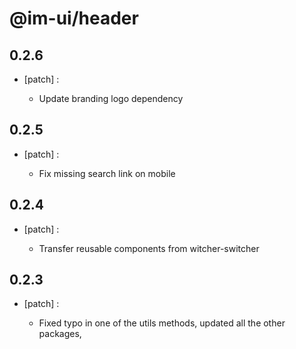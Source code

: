 # @im-ui/header

## 0.2.6
- [patch] :

  - Update branding logo dependency

## 0.2.5
- [patch] :

  - Fix missing search link on mobile

## 0.2.4
- [patch] :

  - Transfer reusable components from witcher-switcher

## 0.2.3
- [patch] :

  - Fixed typo in one of the utils methods, updated all the other packages,

